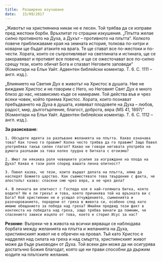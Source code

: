 ```yaml
---
title:  Разширено изучаване
date:   15/09/2017
---
```


„Животът на християнина никак не е лесен. Той трябва да се изправи пред жестоки борби. Връхлитат го страшни изкушения. „Плътта желае силно противното на Духа, а Духът – противното на плътта“. Колкото повече приближаваме края на земната история, толкова по-хитри и коварни ще бъдат атаките на врага. Те ще стават все по-жестоки и по-чести. Хората, които се съпротивляват на светлината и истината, ще се закоравяват и противят все повече, и ще се ожесточават все по-силно срещу тези, които обичат Бога и спазват Неговите заповеди“ (Коментари на Елън Уайт. Адвентен библейски коментар. Т. 6. С. 1111 – англ. изд.).

„Влиянието на Светия Дух е животът на Христос в душата. Ние не виждаме Христос и не говорим с Него, но Неговият Свят Дух е много близо до нас, независимо къде се намираме. Той действа във и чрез всеки човек, който приема Христос. Хората, които познават пребъдването на Духа в душата, изявяват плодовете на Духа – любов, радост, мир, дълготърпение, благост, доброта, вяра (MS 41, 1897)“ (Коментари на Елън Уайт. Адвентен библейски коментар. Т. 6. С. 1112 – англ. изд.).

**За разискване**:

`1. Обсъдете идеята за разпъване желанията на плътта. Какво означава това? Как точно го правим? Колко често трябва да го правим? Защо Павел употребява такъв силен глагол? Какво ни говори неговата употреба на думата разпъвам за това колко трудна е битката с егоизма?`

`2. Имат ли някаква роля човешките усилия за изграждане на плода на Духа? Каква е тази роля според вашата лична опитност?`

`3. Павел казва, че тези, които вършат делата на плътта, няма да наследят Божието царство. Как съвместявате това твърдение с факта, че апостолът казва: спасени сме чрез вяра, а не чрез дела?`

`4. В личната ви опитност с Господа коя е най-голямата битка, която водите? Не е ли грехът и това, което причинява той на връзката ви с Бога? Кой християнин не е усещал отчуждението, съмненията и разочарованието, породени от греха в живота си, особено след като имаме обещанието за победа над греха? Имайки предвид този факт в контекста на победата над греха, защо трябва винаги да помним, че спасението зависи изцяло от това, което е сторил Исус за нас?`

**Резюме**: Въпреки че в живота на всички вярващи се наблюдава борбата между желанията на плътта и желанията на Духа, християнският живот не е обречен на провал. Тъй като Христос е надделял над силата на греха и над смъртта, християнският живот може да бъде ръководен от Духа. Той всеки ден може да ни осигурява достатъчно Божия благодат, която ще ни прави способни да държим юздите на плътските желания.
